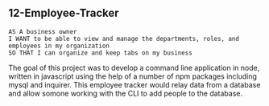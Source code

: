 ## 12-Employee-Tracker

```
AS A business owner
I WANT to be able to view and manage the departments, roles, and employees in my organization
SO THAT I can organize and keep tabs on my business
```

The goal of this project was to develop a command line application in node, written in javascript using the help of a number of npm packages including mysql and inquirer. This employee tracker would relay data from a database and allow somone working with the CLI to add people to the database.

